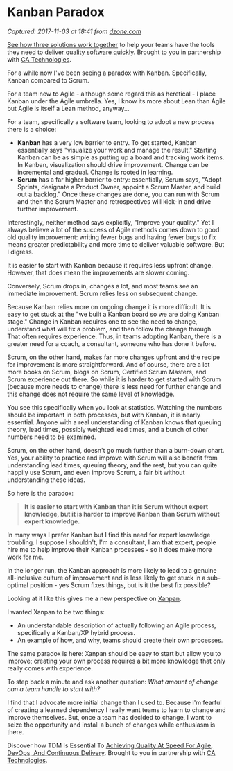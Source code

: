# Kanban Paradox

_Captured: 2017-11-03 at 18:41 from [dzone.com](https://dzone.com/articles/kanban-paradox-1?edition=334833&utm_source=Daily%20Digest&utm_medium=email&utm_campaign=Daily%20Digest%202017-11-03)_

[See how three solutions work together](https://dzone.com/go?i=204124&u=https%3A%2F%2Fad.doubleclick.net%2Fddm%2Ftrackclk%2FN6040.130331DZONE%2FB11226848.150413346%3Bdc_trk_aid%3D321098505%3Bdc_trk_cid%3D81553809%3Bdc_lat%3D%3Bdc_rdid%3D%3Btag_for_child_directed_treatment%3D) to help your teams have the tools they need to [deliver quality software quickly](https://dzone.com/go?i=204124&u=https%3A%2F%2Fad.doubleclick.net%2Fddm%2Ftrackclk%2FN6040.130331DZONE%2FB11226848.150123399%3Bdc_trk_aid%3D321096583%3Bdc_trk_cid%3D81552442%3Bdc_lat%3D%3Bdc_rdid%3D%3Btag_for_child_directed_treatment%3D). Brought to you in partnership with [CA Technologies](https://dzone.com/go?i=204124&u=https%3A%2F%2Fad.doubleclick.net%2Fddm%2Ftrackclk%2FN6040.130331DZONE%2FB11226848.150413346%3Bdc_trk_aid%3D321098505%3Bdc_trk_cid%3D81553809%3Bdc_lat%3D%3Bdc_rdid%3D%3Btag_for_child_directed_treatment%3D).

For a while now I've been seeing a paradox with Kanban. Specifically, Kanban compared to Scrum.

For a team new to Agile - although some regard this as heretical - I place Kanban under the Agile umbrella. Yes, I know its more about Lean than Agile but Agile is itself a Lean method, anyway...

For a team, specifically a software team, looking to adopt a new process there is a choice:

  * **Kanban** has a very low barrier to entry. To get started, Kanban essentially says "visualize your work and manage the result." Starting Kanban can be as simple as putting up a board and tracking work items. In Kanban, visualization should drive improvement. Change can be incremental and gradual. Change is rooted in learning.
  * **Scrum** has a far higher barrier to entry: essentially, Scrum says, "Adopt Sprints, designate a Product Owner, appoint a Scrum Master, and build out a backlog." Once these changes are done, you can run with Scrum and then the Scrum Master and retrospectives will kick-in and drive further improvement.

Interestingly, neither method says explicitly, "Improve your quality." Yet I always believe a lot of the success of Agile methods comes down to good old quality improvement: writing fewer bugs and having fewer bugs to fix means greater predictability and more time to deliver valuable software. But I digress.

It is easier to start with Kanban because it requires less upfront change. However, that does mean the improvements are slower coming.

Conversely, Scrum drops in, changes a lot, and most teams see an immediate improvement. Scrum relies less on subsequent change.

Because Kanban relies more on ongoing change it is more difficult. It is easy to get stuck at the "we built a Kanban board so we are doing Kanban stage." Change in Kanban requires one to see the need to change, understand what will fix a problem, and then follow the change through. That often requires experience. Thus, in teams adopting Kanban, there is a greater need for a coach, a consultant, someone who has done it before.

Scrum, on the other hand, makes far more changes upfront and the recipe for improvement is more straightforward. And of course, there are a lot more books on Scrum, blogs on Scrum, Certified Scrum Masters, and Scrum experience out there. So while it is harder to get started with Scrum (because more needs to change) there is less need for further change and this change does not require the same level of knowledge.

You see this specifically when you look at statistics. Watching the numbers should be important in both processes, but with Kanban, it is nearly essential. Anyone with a real understanding of Kanban knows that queuing theory, lead times, possibly weighted lead times, and a bunch of other numbers need to be examined.

Scrum, on the other hand, doesn't go much further than a burn-down chart. Yes, your ability to practice and improve with Scrum will also benefit from understanding lead times, queuing theory, and the rest, but you can quite happily use Scrum, and even improve Scrum, a fair bit without understanding these ideas.

So here is the paradox:

> **It is easier to start with Kanban than it is Scrum without expert knowledge, but it is harder to improve Kanban than Scrum without expert knowledge.**

In many ways I prefer Kanban but I find this need for expert knowledge troubling. I suppose I shouldn't, I'm a consultant, I am that expert, people hire me to help improve their Kanban processes - so it does make more work for me.

In the longer run, the Kanban approach is more likely to lead to a genuine all-inclusive culture of improvement and is less likely to get stuck in a sub-optimal position - yes Scrum fixes things, but is it the best fix possible?

Looking at it like this gives me a new perspective on [Xanpan](https://www.amazon.co.uk/Xanpan-Centric-Agile-software-development-ebook/dp/B012ZSY9HO/ref=sr_1_2?ie=UTF8&qid=1509451296&sr=8-2&keywords=Xanpan).

I wanted Xanpan to be two things:

  * An understandable description of actually following an Agile process, specifically a Kanban/XP hybrid process.
  * An example of how, and why, teams should create their own processes.

The same paradox is here: Xanpan should be easy to start but allow you to improve; creating your own process requires a bit more knowledge that only really comes with experience.

To step back a minute and ask another question: _What amount of change can a team handle to start with?_

I find that I advocate more initial change than I used to. Because I'm fearful of creating a learned dependency I really want teams to learn to change and improve themselves. But, once a team has decided to change, I want to seize the opportunity and install a bunch of changes while enthusiasm is there.

Discover how TDM Is Essential To [Achieving Quality At Speed For Agile, DevOps, And Continuous Delivery](https://dzone.com/go?i=204125&u=https%3A%2F%2Fad.doubleclick.net%2Fddm%2Ftrackclk%2FN6040.130331DZONE%2FB11226848.150413345%3Bdc_trk_aid%3D321095198%3Bdc_trk_cid%3D81552443%3Bdc_lat%3D%3Bdc_rdid%3D%3Btag_for_child_directed_treatment%3D). Brought to you in partnership with [CA Technologies](https://dzone.com/go?i=204125&u=https%3A%2F%2Fad.doubleclick.net%2Fddm%2Ftrackclk%2FN6040.130331DZONE%2FB11226848.150413345%3Bdc_trk_aid%3D321095198%3Bdc_trk_cid%3D81552443%3Bdc_lat%3D%3Bdc_rdid%3D%3Btag_for_child_directed_treatment%3D).

